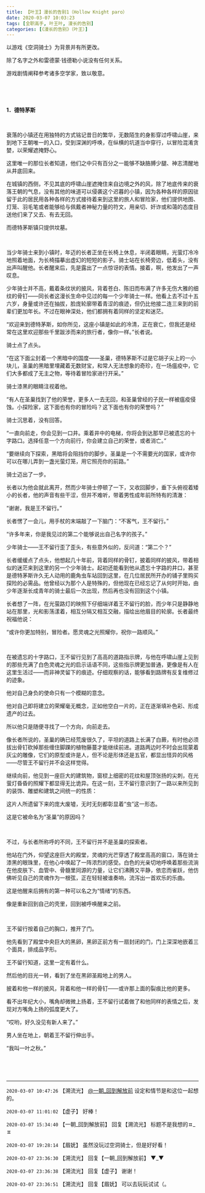 ```yaml
---
title: 【叶王】漫长的告别1（Hollow Knight paro）
date: 2020-03-07 10:03:23
tags: [全职高手, 叶王叶, 漫长的告别]
categories: [《漫长的告别》（叶王）]
---
```


<p>以游戏《空洞骑士》为背景并有所更改。</p> 
<p>除了名字之外和雷德蒙&middot;钱德勒小说没有任何关系。</p> 
<p>游戏剧情阐释参考诸多空学家，致以敬意。</p> 
<p><br /></p> 
<p><br /></p> 
<p><strong>1．德特茅斯</strong></p> 
<p><strong>&nbsp;</strong></p> 
<p>衰落的小镇还在用独特的方式铭记昔日的繁华，无数陌生的身影穿过呼啸山崖，来到地下王朝唯一的入口，受到深渊的呼唤，在纵横的坑道当中穿行，以冒险混淆贪婪，以荣耀遮掩野心。</p> 
<p>这里唯一的那位长者知道，他们之中只有百分之一能够不缺胳膊少腿、神志清醒地从井底回来。</p> 
<p>在城镇的西侧，不见其底的呼啸山崖遮掩住来自边境之外的风，除了地底传来的衰落王朝的气息，没有其他的味道可以侵袭这个迟暮的小镇，因为各种各样的原因驻留于此的居民用各种各样的方式接待着来到这里的旅人和冒险家，他们提供地图、灯笼、羽毛笔或者能够给与佩戴者神秘力量的符文，用亲切、奸诈或和蔼的态度目送他们来了又去、有去无回。</p> 
<p>而德特茅斯镇只提供坟墓。</p> 
<p>&nbsp;</p> 
<p>当少年骑士来到小镇时，年迈的长者正坐在长椅上休息，半闭着眼睛，光萤灯冷冷地照着地面，为长椅描摹出虚幻的短短的影子。骑士站在长椅旁边，低着头，没有出声叫醒他。长者醒来后，先是露出了一点惊讶的表情。接着，啊，他发出了一声叹息。</p> 
<p>少年骑士并不高，戴着条纹状的披风，背着苍白、陈旧而布满了许多无伤大雅的细纹的骨钉——同长者这漫长生命中见过的每一个少年骑士一样。他看上去不过十五六岁，身量或许还在抽拔，脸庞轮廓带着青涩的痕迹，但仍比他接二连三来到的前辈们更加年长。不过在眼神深处，他们都拥有着同样的坚定和迷茫。</p> 
<p>“欢迎来到德特茅斯，如你所见，这座小镇是如此的冷清，正在衰亡，但我还是经常在这里欢迎那些千里跋涉而来的旅行者，像你一样。”长者说。</p> 
<p>骑士点了点头。</p> 
<p>“在这下面尘封着一个黑暗中的国度——圣巢，德特茅斯不过是它胡子尖上的一小块儿，圣巢的黑暗里埋藏着无数财宝，和常人无法想象的奇珍，在一场瘟疫中，它们大多都成了无主之物，等待着冒险家进行开采。”</p> 
<p>骑士漆黑的眼睛注视着他。</p> 
<p>“有人在圣巢找到了他的荣誉，更多人一去无回，和圣巢曾经的子民一样被瘟疫侵蚀。小探险家，这下面也有你的冒险吗？这下面也有你的荣誉吗？”</p> 
<p>骑士沉思着，没有回答。</p> 
<p>“一直向前走，你会见到一口井。乘着井中的电梯，你将会到达那早已被遗忘的十字路口。选择任意一个方向前行，你会建立自己的荣誉，或者消亡。”</p> 
<p>“要继续向下探索，黑暗将会阻挡你的脚步。圣巢是一个不需要光的国家，或许你可以在哪儿弄到一盏光萤灯笼，用它照亮你的前路。”</p> 
<p>骑士迈出了一步。</p> 
<p>长者以为他会就此离开，然而少年骑士停顿了一下，又收回脚步，垂下头俯视着矮小的长者，他的声音有些干涩，但并不难听，带着男性成年前所特有的清澈：</p> 
<p>“谢谢，我是王不留行。”</p> 
<p>长者愣了一会儿，用手杖的末端敲了一下脑门：“不客气，王不留行。”</p> 
<p>“许多年来，你是我见过的第二个能够说出自己名字的孩子。”</p> 
<p>少年骑士——王不留行歪了歪头，有些意外似的，反问道：“第二个？”</p> 
<p>长者缓缓点了点头，他想起几十年前，背着同样的骨钉，披着同样的披风，带着相似的迷茫来到这里的另一个少年骑士。起初还能看到他从遗忘十字路的井口，甚至是德特茅斯许久无人动用的鹿角虫车站回到这里，在几位居民所开办的铺子里购买探险的必需品。他曾经以为那个人是特殊的，但他现在已经忘记了从何时开始，由少年逐渐长成青年的骑士最后一次出现，然后再也没有回到这个小镇。</p> 
<p>长者想了一阵，在光萤路灯的映照下仔细端详着王不留行的脸，而少年只是静静地站在那里，光和影荡漾着，相互分隔又相互交融，描绘出他眉目的轮廓。长者最终祝福他说：</p> 
<p>“或许你更加特别，冒险者。愿灵魂之光照耀你，祝你一路顺风。”</p> 
<p>&nbsp;</p> 
<p>在被遗忘的十字路口，王不留行见到了高高的道路指示牌，与他在呼啸山崖上见到的那些充满了白色灵魂之光的启示话语不同，这些指示牌更加普通，更像是有人在这里生活过——而非神灵留下的痕迹。仔细观察的话，能够看到路牌有反复维修过的迹象。</p> 
<p>他对自己身负的使命只有一个模糊的意念。</p> 
<p>他对自己即将建立的荣耀毫无概念，正如他空白一片的，正在逐渐填补色彩、形成遗产的过去。</p> 
<p>所以他只是随便寻找了一个方向，向前走去。</p> 
<p>像长者所说的，圣巢的确已经荒废很久了，平坦的道路上长满了白蕨，有时他必须拔出骨钉砍掉那些缠住脚踝的植物藤蔓才能继续前进。道路两边时不时会出现蒙着灰尘的雕像，它们的原型或许是人，但不论是形体还是五官，都显出怪异的风格——尽管王不留行并不会这样觉得。</p> 
<p>继续向前，他见到一座巨大的建筑物，窗棂上细密的花纹和屋顶张扬的尖刺，在光萤灯昏昏的照耀下都显得无比诡异。在这一刻，王不留行意识到了一路以来所见到的装饰、雕塑和建筑之间统一的性质：</p> 
<p>这片人所遗留下来的庞大废墟，无时无刻都彰显着“虫”这一形态。</p> 
<p>这是它被命名为“圣巢”的原因吗？</p> 
<p>&nbsp;</p> 
<p>不过，与长者所称呼的不同，王不留行并不是圣巢的探索者。</p> 
<p>他站在门外，仰望这座巨大的殿堂，灵魂的光芒穿透了殿堂高高的窗口，落在骑士漆黑的眼珠里，在他心中唤起了一阵浓烈的感受。白色的光亲切地呼唤着那些流淌在他皮肤下、血管中、骨髓里同源的力量，让它们沸腾又平静，依恋而雀跃，他仿佛听见自己的灵魂作为一根弦，正在轻轻被谁奏响，流泻出一首欢乐的乐曲。</p> 
<p>这是他醒来后拥有的第一种可以名之为“情绪”的东西。</p> 
<p>像是重新回到自己的壳里，回到被呼唤醒来之前。</p> 
<p>&nbsp;</p> 
<p>王不留行按着自己的胸口，推开了门。</p> 
<p>他先看到了殿堂中央巨大的黑卵，黑卵正前方有一扇封闭的门，门上深深地嵌着三个面具，排成品字形。</p> 
<p>王不留行知道，这里一定有着什么。</p> 
<p>然后他的目光一转，看到了坐在黑卵圣殿地上的男人。</p> 
<p>披着和他一样的披风，背着和他一样的骨钉——或许那上面的裂痕比他的更多。</p> 
<p>看不出年纪大小，嘴角却微微上扬着，王不留行试着做了和他同样的表情之后，发现对方嘴角上扬的弧度更大了。</p> 
<p>“哎哟，好久没见有新人来了。”</p> 
<p>男人坐在地上，朝着王不留行伸出手。</p> 
<p>“我叫一叶之秋。”</p> 
<p>&nbsp;</p> 
<p><br /></p>

<!-- more -->

---

`2020-03-07 10:47:26` 【溯流光】 [@一朝\_回到解放前](http://www.lofter.com/mentionredirect.do?blogId=520104908) 设定和情节是和这位一起想的。

`2020-03-07 11:01:02` 【虚子】 好棒！

`2020-03-07 15:34:40` 【一朝\_回到解放前】 回复【溯流光】 标题不是我想的ㅍ\_ㅍ

`2020-03-07 19:28:14` 【眉妩】 虽然没玩过空洞骑士，但是好好看！

`2020-03-07 23:36:30` 【溯流光】 回复【一朝\_回到解放前】 ▼\_▼

`2020-03-07 23:36:38` 【溯流光】 回复【虚子】 谢谢！

`2020-03-07 23:36:51` 【溯流光】 回复【眉妩】 可以去玩玩试试（。
